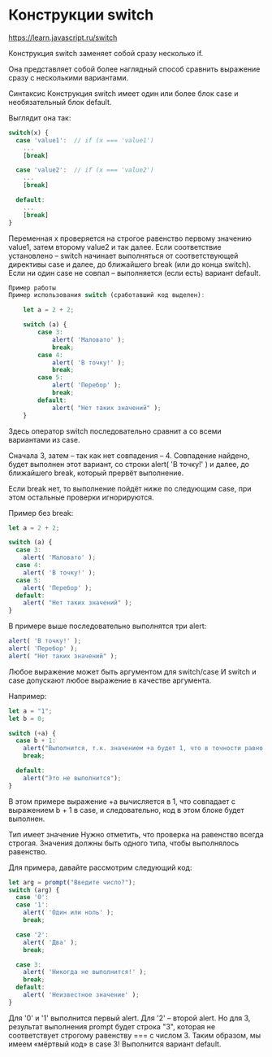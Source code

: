 # Конструкции switch

https://learn.javascript.ru/switch

Конструкция switch заменяет собой сразу несколько if.

Она представляет собой более наглядный способ сравнить выражение сразу с несколькими вариантами.

Синтаксис
Конструкция switch имеет один или более блок case и необязательный блок default.

Выглядит она так:

```js
switch(x) {
  case 'value1':  // if (x === 'value1')
    ...
    [break]

  case 'value2':  // if (x === 'value2')
    ...
    [break]

  default:
    ...
    [break]
}
```

Переменная x проверяется на строгое равенство первому значению value1, затем второму value2 и так далее.
Если соответствие установлено – switch начинает выполняться от соответствующей директивы case и далее, до ближайшего break (или до конца switch).
Если ни один case не совпал – выполняется (если есть) вариант default.

```js
Пример работы
Пример использования switch (сработавший код выделен):

    let a = 2 + 2;

    switch (a) {
        case 3:
            alert( 'Маловато' );
            break;
        case 4:
            alert( 'В точку!' );
            break;
        case 5:
            alert( 'Перебор' );
            break;
        default:
            alert( "Нет таких значений" );
    }
```

Здесь оператор switch последовательно сравнит a со всеми вариантами из case.

Сначала 3, затем – так как нет совпадения – 4. Совпадение найдено, будет выполнен этот вариант, со строки alert( 'В точку!' ) и далее, до ближайшего break, который прервёт выполнение.

Если break нет, то выполнение пойдёт ниже по следующим case, при этом остальные проверки игнорируются.

Пример без break:

```js
let a = 2 + 2;

switch (a) {
  case 3:
    alert( 'Маловато' );
  case 4:
    alert( 'В точку!' );
  case 5:
    alert( 'Перебор' );
  default:
    alert( "Нет таких значений" );
}
```

В примере выше последовательно выполнятся три alert:

```js
alert( 'В точку!' );
alert( 'Перебор' );
alert( "Нет таких значений" );
```

Любое выражение может быть аргументом для switch/case
И switch и case допускают любое выражение в качестве аргумента.

Например:

```js
let a = "1";
let b = 0;

switch (+a) {
  case b + 1:
    alert("Выполнится, т.к. значением +a будет 1, что в точности равно b+1");
    break;

  default:
    alert("Это не выполнится");
}
```
В этом примере выражение +a вычисляется в 1, что совпадает с выражением b + 1 в case, и следовательно, код в этом блоке будет выполнен.

Тип имеет значение
Нужно отметить, что проверка на равенство всегда строгая. Значения должны быть одного типа, чтобы выполнялось равенство.

Для примера, давайте рассмотрим следующий код:

```js
let arg = prompt("Введите число?");
switch (arg) {
  case '0':
  case '1':
    alert( 'Один или ноль' );
    break;

  case '2':
    alert( 'Два' );
    break;

  case 3:
    alert( 'Никогда не выполнится!' );
    break;
  default:
    alert( 'Неизвестное значение' );
}
```

Для '0' и '1' выполнится первый alert.
Для '2' – второй alert.
Но для 3, результат выполнения prompt будет строка "3", которая не соответствует строгому равенству === с числом 3. Таким образом, мы имеем «мёртвый код» в case 3! Выполнится вариант default.